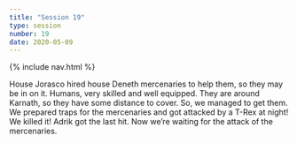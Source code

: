 ```yaml
---
title: "Session 19"
type: session
number: 19
date: 2020-05-09
---
```


{% include nav.html %}

House Jorasco hired house Deneth mercenaries to help them, so they may be in on it.
Humans, very skilled and well equipped. They are around Karnath, so they have some distance to cover.
So, we managed to get them. We prepared traps for the mercenaries and got attacked by a T-Rex at night! We killed it! Adrik got the last hit. Now we’re waiting for the attack of the mercenaries.
